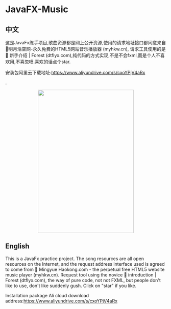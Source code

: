 # JavaFX-Music
## 中文
这是JavaFx练手项目,歌曲资源都是网上公开资源,使用的请求地址接口都同意来自🎵明月浩空网-永久免费的HTML5网站音乐播放器 (myhkw.cn),
请求工具使用的是🎁 新手介绍 | Forest (dtflyx.com),纯代码的方式实现,不是不会fxml,而是个人不喜欢用,不喜忽喷.喜欢的话点个star.

安装包阿里云下载地址:https://www.aliyundrive.com/s/cxoYPjV4aRx

.<div align=center><img src="https://www.aliyundrive.com/s/Lao4qNJYxQe" width="300" height="450" /></div>

## English
This is a JavaFx practice project. The song resources are all open resources on the Internet, and the request address interface used is agreed to come from 🎵 Mingyue Haokong.com - the perpetual free HTML5 website music player (myhkw.cn).
Request tool using the novice 🎁 introduction | Forest (dtflyx.com), the way of pure code, not not FXML, but people don't like to use, don't like suddenly gush. Click on "star" if you like.

Installation package Ali cloud download address:https://www.aliyundrive.com/s/cxoYPjV4aRx
